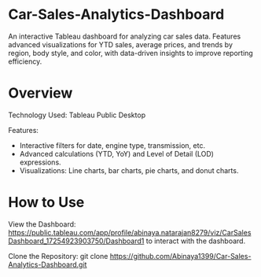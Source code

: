 # Car-Sales-Analytics-Dashboard
An interactive Tableau dashboard for analyzing car sales data. Features advanced visualizations for YTD sales, average prices, and trends by region, body style, and color, with data-driven insights to improve reporting efficiency.

# Overview
Technology Used: Tableau Public Desktop

Features:
- Interactive filters for date, engine type, transmission, etc.
- Advanced calculations (YTD, YoY) and Level of Detail (LOD) expressions.
- Visualizations: Line charts, bar charts, pie charts, and donut charts.

# How to Use
View the Dashboard: https://public.tableau.com/app/profile/abinaya.natarajan8279/viz/CarSalesDashboard_17254923903750/Dashboard1 to interact with the dashboard.

Clone the Repository: git clone https://github.com/Abinaya1399/Car-Sales-Analytics-Dashboard.git


